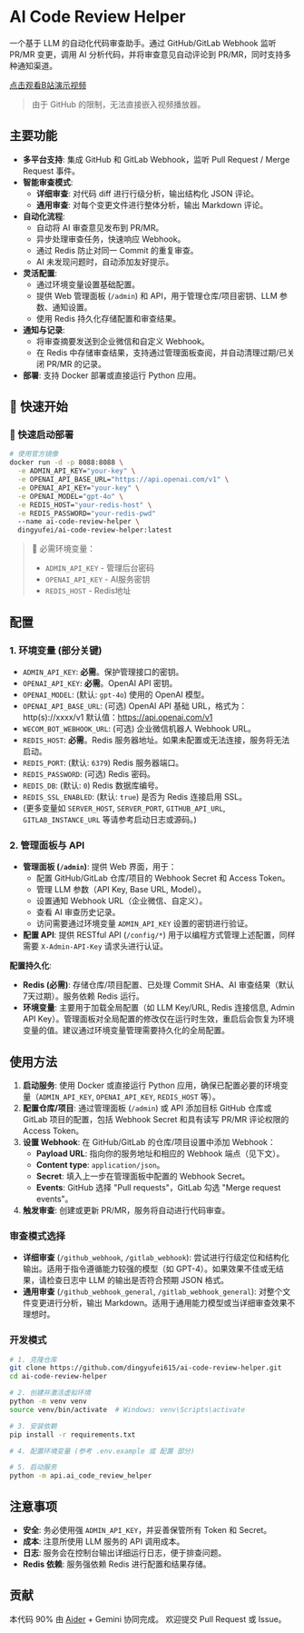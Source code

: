 # AI Code Review Helper

一个基于 LLM 的自动化代码审查助手。通过 GitHub/GitLab Webhook 监听 PR/MR 变更，调用 AI 分析代码，并将审查意见自动评论到 PR/MR，同时支持多种通知渠道。

[点击观看B站演示视频](https://www.bilibili.com/video/BV1TF7ozaEPv)
> 由于 GitHub 的限制，无法直接嵌入视频播放器。

## 主要功能

- **多平台支持**: 集成 GitHub 和 GitLab Webhook，监听 Pull Request / Merge Request 事件。
- **智能审查模式**:
    - **详细审查**: 对代码 diff 进行行级分析，输出结构化 JSON 评论。
    - **通用审查**: 对每个变更文件进行整体分析，输出 Markdown 评论。
- **自动化流程**:
    - 自动将 AI 审查意见发布到 PR/MR。
    - 异步处理审查任务，快速响应 Webhook。
    - 通过 Redis 防止对同一 Commit 的重复审查。
    - AI 未发现问题时，自动添加友好提示。
- **灵活配置**:
    - 通过环境变量设置基础配置。
    - 提供 Web 管理面板 (`/admin`) 和 API，用于管理仓库/项目密钥、LLM 参数、通知设置。
    - 使用 Redis 持久化存储配置和审查结果。
- **通知与记录**:
    - 将审查摘要发送到企业微信和自定义 Webhook。
    - 在 Redis 中存储审查结果，支持通过管理面板查阅，并自动清理过期/已关闭 PR/MR 的记录。
- **部署**: 支持 Docker 部署或直接运行 Python 应用。

## 🚀 快速开始

### 🐳 快速启动部署
```bash
# 使用官方镜像
docker run -d -p 8088:8088 \
  -e ADMIN_API_KEY="your-key" \
  -e OPENAI_API_BASE_URL="https://api.openai.com/v1" \
  -e OPENAI_API_KEY="your-key" \
  -e OPENAI_MODEL="gpt-4o" \
  -e REDIS_HOST="your-redis-host" \
  -e REDIS_PASSWORD="your-redis-pwd"
  --name ai-code-review-helper \
  dingyufei/ai-code-review-helper:latest
```

> 📌 必需环境变量：
> - `ADMIN_API_KEY` - 管理后台密码
> - `OPENAI_API_KEY` - AI服务密钥  
> - `REDIS_HOST` - Redis地址

## 配置

### 1. 环境变量 (部分关键)
-   `ADMIN_API_KEY`: **必需**。保护管理接口的密钥。
-   `OPENAI_API_KEY`: **必需**。OpenAI API 密钥。
-   `OPENAI_MODEL`: (默认: `gpt-4o`) 使用的 OpenAI 模型。
-   `OPENAI_API_BASE_URL`: (可选) OpenAI API 基础 URL，格式为：http(s)://xxxx/v1 默认值：https://api.openai.com/v1
-   `WECOM_BOT_WEBHOOK_URL`: (可选) 企业微信机器人 Webhook URL。
-   `REDIS_HOST`: **必需**。Redis 服务器地址。如果未配置或无法连接，服务将无法启动。
-   `REDIS_PORT`: (默认: `6379`) Redis 服务器端口。
-   `REDIS_PASSWORD`: (可选) Redis 密码。
-   `REDIS_DB`: (默认: `0`) Redis 数据库编号。
-   `REDIS_SSL_ENABLED`: (默认: `true`) 是否为 Redis 连接启用 SSL。
-   (更多变量如 `SERVER_HOST`, `SERVER_PORT`, `GITHUB_API_URL`, `GITLAB_INSTANCE_URL` 等请参考启动日志或源码。)

### 2. 管理面板与 API
- **管理面板 (`/admin`)**: 提供 Web 界面，用于：
    - 配置 GitHub/GitLab 仓库/项目的 Webhook Secret 和 Access Token。
    - 管理 LLM 参数（API Key, Base URL, Model）。
    - 设置通知 Webhook URL（企业微信、自定义）。
    - 查看 AI 审查历史记录。
    - 访问需要通过环境变量 `ADMIN_API_KEY` 设置的密钥进行验证。
- **配置 API**: 提供 RESTful API (`/config/*`) 用于以编程方式管理上述配置，同样需要 `X-Admin-API-Key` 请求头进行认证。

**配置持久化**:
- **Redis (必需)**: 存储仓库/项目配置、已处理 Commit SHA、AI 审查结果（默认7天过期）。服务依赖 Redis 运行。
- **环境变量**: 主要用于加载全局配置（如 LLM Key/URL, Redis 连接信息, Admin API Key）。管理面板对全局配置的修改仅在运行时生效，重启后会恢复为环境变量的值。建议通过环境变量管理需要持久化的全局配置。

## 使用方法

1.  **启动服务**: 使用 Docker 或直接运行 Python 应用，确保已配置必要的环境变量（`ADMIN_API_KEY`, `OPENAI_API_KEY`, `REDIS_HOST` 等）。
2.  **配置仓库/项目**: 通过管理面板 (`/admin`) 或 API 添加目标 GitHub 仓库或 GitLab 项目的配置，包括 Webhook Secret 和具有读写 PR/MR 评论权限的 Access Token。
3.  **设置 Webhook**: 在 GitHub/GitLab 的仓库/项目设置中添加 Webhook：
    - **Payload URL**: 指向你的服务地址和相应的 Webhook 端点（见下文）。
    - **Content type**: `application/json`。
    - **Secret**: 填入上一步在管理面板中配置的 Webhook Secret。
    - **Events**: GitHub 选择 "Pull requests"，GitLab 勾选 "Merge request events"。
4.  **触发审查**: 创建或更新 PR/MR，服务将自动进行代码审查。

### 审查模式选择
- **详细审查** (`/github_webhook`, `/gitlab_webhook`): 尝试进行行级定位和结构化输出。适用于指令遵循能力较强的模型（如 GPT-4）。如果效果不佳或无结果，请检查日志中 LLM 的输出是否符合预期 JSON 格式。
- **通用审查** (`/github_webhook_general`, `/gitlab_webhook_general`): 对整个文件变更进行分析，输出 Markdown。适用于通用能力模型或当详细审查效果不理想时。

### 开发模式
```bash
# 1. 克隆仓库
git clone https://github.com/dingyufei615/ai-code-review-helper.git
cd ai-code-review-helper

# 2. 创建并激活虚拟环境
python -m venv venv
source venv/bin/activate  # Windows: venv\Scripts\activate

# 3. 安装依赖
pip install -r requirements.txt

# 4. 配置环境变量 (参考 .env.example 或 配置 部分)

# 5. 启动服务
python -m api.ai_code_review_helper
```

## 注意事项
- **安全**: 务必使用强 `ADMIN_API_KEY`，并妥善保管所有 Token 和 Secret。
- **成本**: 注意所使用 LLM 服务的 API 调用成本。
- **日志**: 服务会在控制台输出详细运行日志，便于排查问题。
- **Redis 依赖**: 服务强依赖 Redis 进行配置和结果存储。

## 贡献
本代码 90% 由 [Aider](https://github.com/Aider-AI/aider) + Gemini 协同完成。
欢迎提交 Pull Request 或 Issue。
